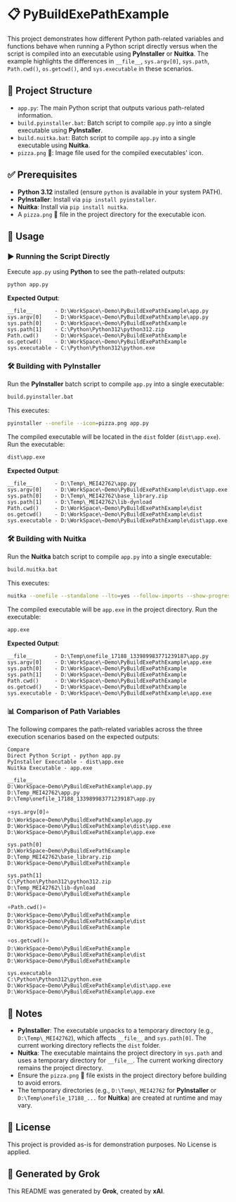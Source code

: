 # 📋 PyBuildExePathExample

This project demonstrates how different Python path-related variables and functions behave when running a Python script directly versus when the script is compiled into an executable using **PyInstaller** or **Nuitka**. The example highlights the differences in `__file__`, `sys.argv[0]`, `sys.path`, `Path.cwd()`, `os.getcwd()`, and `sys.executable` in these scenarios.

## 📂 Project Structure

- `app.py`: The main Python script that outputs various path-related information.
- `build.pyinstaller.bat`: Batch script to compile `app.py` into a single executable using **PyInstaller**.
- `build.nuitka.bat`: Batch script to compile `app.py` into a single executable using **Nuitka**.
- `pizza.png` 🍕: Image file used for the compiled executables' icon.

## ✅ Prerequisites

- **Python 3.12** installed (ensure `python` is available in your system PATH).
- **PyInstaller**: Install via `pip install pyinstaller`.
- **Nuitka**: Install via `pip install nuitka`.
- A `pizza.png` 🍕 file in the project directory for the executable icon.

## 🚀 Usage

### ▶️ Running the Script Directly

Execute `app.py` using **Python** to see the path-related outputs:

```bash
python app.py
```

**Expected Output**:

```
__file__       - D:\WorkSpace\~Demo\PyBuildExePathExample\app.py
sys.argv[0]    - D:\WorkSpace\~Demo\PyBuildExePathExample\app.py
sys.path[0]    - D:\WorkSpace\~Demo\PyBuildExePathExample
sys.path[1]    - C:\Python\Python312\python312.zip
Path.cwd()     - D:\WorkSpace\~Demo\PyBuildExePathExample
os.getcwd()    - D:\WorkSpace\~Demo\PyBuildExePathExample
sys.executable - C:\Python\Python312\python.exe
```

### 🛠️ Building with PyInstaller

Run the **PyInstaller** batch script to compile `app.py` into a single executable:

```bash
build.pyinstaller.bat
```

This executes:

```bash
pyinstaller --onefile --icon=pizza.png app.py
```

The compiled executable will be located in the `dist` folder (`dist\app.exe`). Run the executable:

```bash
dist\app.exe
```

**Expected Output**:

```
__file__       - D:\Temp\_MEI42762\app.py
sys.argv[0]    - D:\WorkSpace\~Demo\PyBuildExePathExample\dist\app.exe
sys.path[0]    - D:\Temp\_MEI42762\base_library.zip
sys.path[1]    - D:\Temp\_MEI42762\lib-dynload
Path.cwd()     - D:\WorkSpace\~Demo\PyBuildExePathExample\dist
os.getcwd()    - D:\WorkSpace\~Demo\PyBuildExePathExample\dist
sys.executable - D:\WorkSpace\~Demo\PyBuildExePathExample\dist\app.exe
```

### 🛠️ Building with Nuitka

Run the **Nuitka** batch script to compile `app.py` into a single executable:

```bash
build.nuitka.bat
```

This executes:

```bash
nuitka --onefile --standalone --lto=yes --follow-imports --show-progress --windows-icon-from-ico=pizza.png app.py
```

The compiled executable will be `app.exe` in the project directory. Run the executable:

```bash
app.exe
```

**Expected Output**:

```
__file__       - D:\Temp\onefile_17188_133989983771239187\app.py
sys.argv[0]    - D:\WorkSpace\~Demo\PyBuildExePathExample\app.exe
sys.path[0]    - D:\WorkSpace\~Demo\PyBuildExePathExample
sys.path[1]    - D:\WorkSpace\~Demo\PyBuildExePathExample
Path.cwd()     - D:\WorkSpace\~Demo\PyBuildExePathExample
os.getcwd()    - D:\WorkSpace\~Demo\PyBuildExePathExample
sys.executable - D:\WorkSpace\~Demo\PyBuildExePathExample\app.exe
```

### 📊 Comparison of Path Variables

The following compares the path-related variables across the three execution scenarios based on the expected outputs:

```
Compare 
Direct Python Script - python app.py
PyInstaller Executable - dist\app.exe
Nuitka Executable - app.exe

__file__
D:\WorkSpace~Demo\PyBuildExePathExample\app.py
D:\Temp_MEI42762\app.py 
D:\Temp\onefile_17188_133989983771239187\app.py

⭐sys.argv[0]⭐
D:\WorkSpace~Demo\PyBuildExePathExample\app.py
D:\WorkSpace~Demo\PyBuildExePathExample\dist\app.exe
D:\WorkSpace~Demo\PyBuildExePathExample\app.exe

sys.path[0]
D:\WorkSpace~Demo\PyBuildExePathExample
D:\Temp_MEI42762\base_library.zip
D:\WorkSpace~Demo\PyBuildExePathExample

sys.path[1]
C:\Python\Python312\python312.zip
D:\Temp_MEI42762\lib-dynload
D:\WorkSpace~Demo\PyBuildExePathExample

⭐Path.cwd()⭐
D:\WorkSpace~Demo\PyBuildExePathExample
D:\WorkSpace~Demo\PyBuildExePathExample\dist
D:\WorkSpace~Demo\PyBuildExePathExample

⭐os.getcwd()⭐
D:\WorkSpace~Demo\PyBuildExePathExample
D:\WorkSpace~Demo\PyBuildExePathExample\dist
D:\WorkSpace~Demo\PyBuildExePathExample

sys.executable
C:\Python\Python312\python.exe
D:\WorkSpace~Demo\PyBuildExePathExample\dist\app.exe
D:\WorkSpace~Demo\PyBuildExePathExample\app.exe
```

## 📝 Notes

- **PyInstaller**: The executable unpacks to a temporary directory (e.g., `D:\Temp\_MEI42762`), which affects `__file__` and `sys.path[0]`. The current working directory reflects the `dist` folder.
- **Nuitka**: The executable maintains the project directory in `sys.path` and uses a temporary directory for `__file__`. The current working directory remains the project directory.
- Ensure the `pizza.png` 🍕 file exists in the project directory before building to avoid errors.
- The temporary directories (e.g., `D:\Temp\_MEI42762` for **PyInstaller** or `D:\Temp\onefile_17188_...` for **Nuitka**) are created at runtime and may vary.

## 📜 License

This project is provided as-is for demonstration purposes. No License is applied.

## 🤖 Generated by Grok

This README was generated by **Grok**, created by **xAI**.